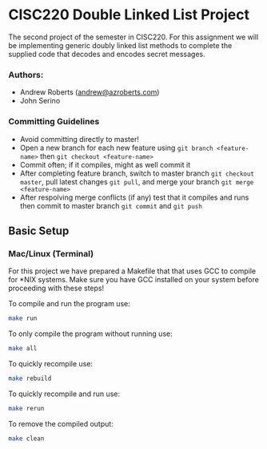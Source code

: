 # CISC220 Double Linked List Project

The second project of the semester in CISC220. For this assignment we will be implementing generic doubly linked list methods to complete the supplied code that decodes and encodes secret messages.

### Authors:
- Andrew Roberts (andrew@azroberts.com)
- John Serino

### Committing Guidelines
- Avoid committing directly to master!
- Open a new branch for each new feature using ```git branch <feature-name>``` then ```git checkout <feature-name>```
- Commit often; if it compiles, might as well commit it
- After completing feature branch, switch to master branch ```git checkout master```, pull latest changes ```git pull```, and merge your branch ```git merge <feature-name>```
- After respolving merge conflicts (if any) test that it compiles and runs then commit to master branch ```git commit``` and ```git push```

## Basic Setup

### Mac/Linux (Terminal)
For this project we have prepared a Makefile that that uses GCC to compile for *NIX systems. Make sure you have GCC installed on your system before proceeding with these steps!

To compile and run the program use:
```bash
make run
```

To only compile the program without running use:
```bash
make all
```

To quickly recompile use:
```bash
make rebuild
```

To quickly recompile and run use:
```bash
make rerun
```

To remove the compiled output:
```bash
make clean
```
